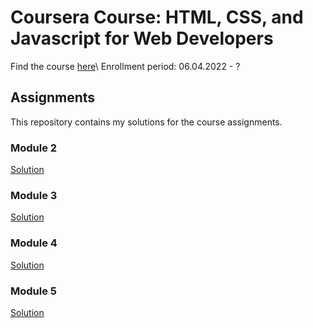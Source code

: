 # Coursera Course: HTML, CSS, and Javascript for Web Developers
Find the course [here](https://www.coursera.org/learn/html-css-javascript-for-web-developers?)\
Enrollment period: 06.04.2022 - ?

## Assignments
This repository contains my solutions for the course assignments.
### Module 2
[Solution](https://athzsc.github.io/webdev-coursera/mod2_solution/)
### Module 3
[Solution](https://athzsc.github.io/webdev-coursera/mod3_solution/)
### Module 4
[Solution](https://athzsc.github.io/webdev-coursera/mod4_solution/)
### Module 5
[Solution](https://athzsc.github.io/webdev-coursera/mod5_solution/)
